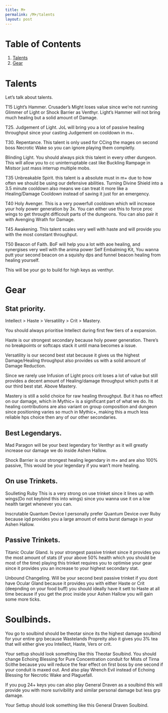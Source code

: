 ```yaml
---
title: M+
permalink: /M+/talents
layout: post
---
```


# Table of Contents

1. [Talents](#Talents)
2. [Gear](#gear)

# Talents

Let’s talk about talents.

T15
Light’s Hammer.
Crusader’s Might loses value since we’re not running Glimmer of Light or Shock Barrier as Venthyr. Light’s Hammer will not bring much healing but a solid amount of Damage.

T25.
Judgement of Light.
JoL will bring you a lot of passive healing throughput since your casting Judgement on cooldown in m+.

T30.
Repentance.
This talent is only used for CCing the mages on second boss Necrotic Wake so you can ignore playing them completly.

Blinding Light.
You should always pick this talent in every other dungeon. This will allow you to cc uninterruptable cast like Buckling Rampage in Mistsor just mass interrup multiple mobs.

T35
Unbreakable Spirit.
this talent is a absolute must in m+ due to how often we should be using our defensive abilities. Turning Divine Shield into a 3.5 minute cooldown also means we can treat it more like a Healing/Damage Cooldown instead of saving it just for an emergency.

T40
Holy Avenger.
This is a very powerfull cooldown which will increase your holy power generation by 3x. You can either use this to force proc wings to get throught difficoult parts of the dungeons. You can also pair it with Avenging Wrath for Damage.

T45
Awakening.
This talent scales very well with haste and will provide you with the most constant throughput.

T50
Beacon of Faith.
BoF will help you a lot with aoe healing, and synergises very well with the anima power Self Embalming Kit, You wanna putt your second beacon on a squishy dps and funnel beacon healing from healing yourself.

This will be your go to build for high keys as venthyr.

# Gear

## Stat priority.

Intellect > Haste > Versatility > Crit > Mastery.

You should always prioritise Intellect during first few tiers of a expansion.

Haste is our strongest secondary because holy power generation. There’s no breakpoints or softcaps stack it until mana becomes a issue.

Versatility is our second best stat because it gives us the highest Damage/Healing throughput also provides us with a solid amount of Damage Reduction.

Since we rarely use Infusion of Light procs crit loses a lot of value but still provides a decent amount of Healing/damage throughput which putts it at our third best stat. Above Mastery.

Mastery is still a solid choice for raw healing throughput. But it has no effect on our damage, which in Mythic+ is a significant part of what we do. Its healing contributions are also variant on group composition and dungeon since positioning varies so much in Mythic+, making this a much less reliable hps choice then any of our other secondaries.

## Best Legendarys.

Mad Paragon will be your best legendary for Venthyr as it will greatly increase our damage we do inside Ashen Hallow.

Shock Barrier is our strongest healing legendary in m+ and are also 100% passive, This would be your legendary if you wan’t more healing.

## On use Trinkets.

Soulleting Ruby
This is a very strong on use trinket since it lines up with wings(Do not keybind this into wings) since you wanna use it on a low health target whenever you can.

Inscrutable Quantum Device
I personally prefer Quantum Device over Ruby because iqd provides you a large amount of extra burst damage in your Ashen Hallow.

## Passive Trinkets.

Titanic Ocular Gland.
Is your strongest passive trinket since it provides you the most amount of stats (if your above 50% health which you should be most of the time) playing this trinket requires you to optimise your gear since it provides you an increase to your highest secondary stat.

Unbound Changeling.
Will be your second best passive trinket if you dont have Ocular Gland because it provides you with either Haste or Crit (deepnding on your food buff) you should ideally have it sett to Haste at all time because if you get the proc inside your Ashen Hallow you will gain some more ticks.

# Soulbinds.

You go to soulbind should be theotar since its the highest damage soulbind for your entire grp because Wastelands Propreity also it gives you 3% tea that will either give you Intellect, Haste, Vers or crit.

Your settup should look something like this Theotar Soulbind. You should change Echoing Blessing for Pure Concentration conduit for Mists of Tirna Scithe because you will reduce the fear effect on first boss by one second if your conduit is maxed out. And also play Wrench Evil instead of Echoing Blessing for Necrotic Wake and Plaguefall.

If you pug 24+ keys you can also play General Draven as a soulbind this will provide you with more surivibility and similar personal damage but less grp damage.

Your Settup should look something like this General Draven Soulbind.
